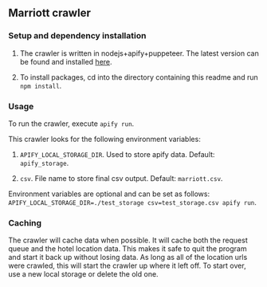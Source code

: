 ## Marriott crawler

### Setup and dependency installation

1. The crawler is written in nodejs+apify+puppeteer. The latest version can be found and installed [here](https://nodejs.org/en/).

2. To install packages, cd into the directory containing this readme and run `npm install`.

### Usage

To run the crawler, execute `apify run`.

This crawler looks for the following environment variables:

1. `APIFY_LOCAL_STORAGE_DIR`. Used to store apify data. Default: `apify_storage`.

2. `csv`. File name to store final csv output. Default: `marriott.csv`.

Environment variables are optional and can be set as follows: `APIFY_LOCAL_STORAGE_DIR=./test_storage csv=test_storage.csv apify run`.

### Caching

The crawler will cache data when possible. It will cache both the request queue and the hotel location data. This makes it safe to quit the program and start it back up without losing data. As long as all of the location urls were crawled, this will start the crawler up where it left off. To start over, use a new local storage or delete the old one.
